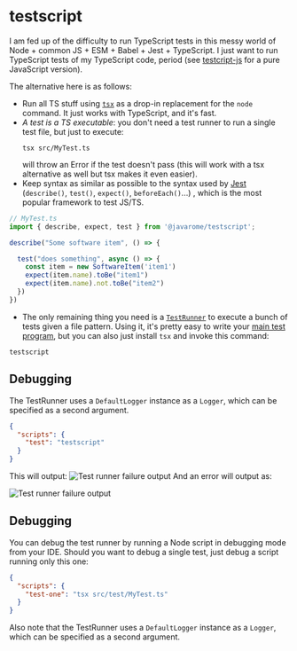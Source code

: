 # testscript

I am fed up of the difficulty to run TypeScript tests in this messy world of Node + common JS + ESM + Babel + Jest + TypeScript. I just want to run TypeScript tests of my TypeScript code, period
(see [testcript-js](https://www.npmjs.com/package/@javarome/testscript-js) for a pure JavaScript version).

The alternative here is as follows:

- Run all TS stuff using [`tsx`](https://github.com/esbuild-kit/tsx) as a drop-in replacement for the `node` command. It just works with TypeScript, and it's fast.
- *A test is a TS executable*: you don't need a test runner to run a single test file, but just to execute:
  ```
  tsx src/MyTest.ts
  ````
  will throw an Error if the test doesn't pass (this will work with a tsx alternative as well but tsx makes it even easier).
- Keep syntax as similar as possible to the syntax used by [Jest](https://jestjs.io) (`describe()`, `test()`, `expect()`, `beforeEach()`...) , which is the most popular framework to test JS/TS.

```ts
// MyTest.ts
import { describe, expect, test } from '@javarome/testscript';

describe("Some software item", () => {

  test("does something", async () => {
    const item = new SoftwareItem('item1')
    expect(item.name).toBe("item1")
    expect(item.name).not.toBe("item2")
  })
})
```

- The only remaining thing you need is a [`TestRunner`](https://github.com/Javarome/testscript/blob/main/src/TestRunner.ts) to execute a bunch of tests given a file pattern.
  Using it, it's pretty easy to write your [main test program](https://github.com/Javarome/testscript/blob/main/src/test/testAll.ts), 
  but you can also just install `tsx` and invoke this command:
```
testscript
````

## Debugging

The TestRunner uses a `DefaultLogger` instance as a `Logger`, which can be specified as a second argument.

````json
{
  "scripts": {
    "test": "testscript"
  }
}
````

This will output:
![Test runner failure output](docs/TestRunner-success.png)
And an error will output as:

![Test runner failure output](docs/TestRunner-fail.png)

## Debugging

You can debug the test runner by running a Node script in debugging mode from your IDE.
Should you want to debug a single test, just debug a script running only this one:

````json
{
  "scripts": {
    "test-one": "tsx src/test/MyTest.ts"
  }
}
````

Also note that the TestRunner uses a `DefaultLogger` instance as a `Logger`, which can be specified as a second argument.
